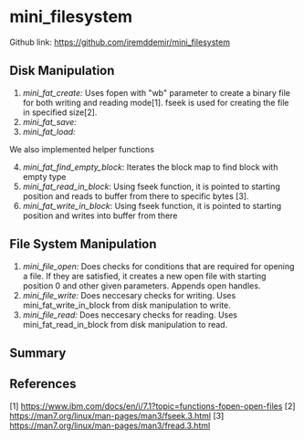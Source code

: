 # mini_filesystem
Github link: https://github.com/iremddemir/mini_filesystem
## Disk Manipulation
  1. *mini_fat_create:* Uses fopen with "wb" parameter to create a binary file for both writing and reading mode[1]. fseek is used for creating the file in specified size[2].
  2. *mini_fat_save:*
  3. *mini_fat_load:*
  
  We also implemented helper functions 
  
  4. *mini_fat_find_empty_block*: Iterates the block map to find block with empty type
  5. *mini_fat_read_in_block*: Using fseek function, it is pointed to starting position and reads to buffer from there to specific bytes [3]. 
  6. *mini_fat_write_in_block*: Using fseek function, it is pointed to starting position and writes  into buffer from there 
## File System Manipulation
 1. *mini_file_open:* Does checks for conditions that are required for opening a file. If they are satisfied, it creates a new open file with starting position 0 and other given parameters. Appends open handles.
 2. *mini_file_write:* Does neccesary checks for writing. Uses mini_fat_write_in_block from disk manipulation to write. 
 3. *mini_file_read:* Does neccesary checks for reading. Uses mini_fat_read_in_block from disk manipulation to read. 
## Summary 

## References
[1] https://www.ibm.com/docs/en/i/7.1?topic=functions-fopen-open-files
[2] https://man7.org/linux/man-pages/man3/fseek.3.html
[3] https://man7.org/linux/man-pages/man3/fread.3.html

